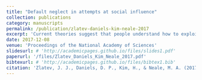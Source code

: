 ```yaml
---
title: "Default neglect in attempts at social influence"
collection: publications
category: manuscripts
permalink: /publication/zlatev-daniels-kim-neale-2017
excerpt: 'Current theories suggest that people understand how to exploit common biases to influence others. However, these predictions have received little empirical attention. We consider a widely studied bias with special policy relevance: the default effect, which is the tendency to choose whichever option is the status quo. We asked participants (including managers, law/business/medical students, and US adults) to nudge others toward selecting a target option by choosing whether to present that target option as the default. In contrast to theoretical predictions, we find that people often fail to understand and/or use defaults to influence others, i.e., they show “default neglect.” First, in one-shot default-setting games, we find that only 50.8% of participants set the target option as the default across 11 samples (n = 2,844), consistent with people not systematically using defaults at all. Second, when participants have multiple opportunities for experience and feedback, they still do not systematically use defaults. Third, we investigate beliefs related to the default effect. People seem to anticipate some mechanisms that drive default effects, yet most people do not believe in the default effect on average, even in cases where they do use defaults. We discuss implications of default neglect for decision making, social influence, and evidence-based policy.'
date: 2017-12-08
venue: 'Proceedings of the National Academy of Sciences'
slidesurl: # 'http://academicpages.github.io/files/slides1.pdf'
paperurl: '/files/Zlatev_Daniels_Kim_Neale_2017.pdf'
bibtexurl: # 'http://academicpages.github.io/files/bibtex1.bib'
citation: 'Zlatev, J. J., Daniels, D. P., Kim, H., & Neale, M. A. (2017). &quot;Default neglect in attempts at social influence.&quot; <i>Proceedings of the National Academy of Sciences</i>, <i>114(52)</i>, 13643-13648.'
---
```

